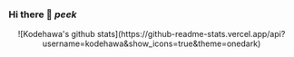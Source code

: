 ### Hi there 👋 _peek_

<center>![Kodehawa's github stats](https://github-readme-stats.vercel.app/api?username=kodehawa&show_icons=true&theme=onedark)</center>

<!--
**Kodehawa/Kodehawa** is a ✨ _special_ ✨ repository because its `README.md` (this file) appears on your GitHub profile.

Here are some ideas to get you started:

- 🔭 I’m currently working on ...
- 🌱 I’m currently learning ...
- 👯 I’m looking to collaborate on ...
- 🤔 I’m looking for help with ...
- 💬 Ask me about ...
- 📫 How to reach me: ...
- 😄 Pronouns: ...
- ⚡ Fun fact: ...
-->
